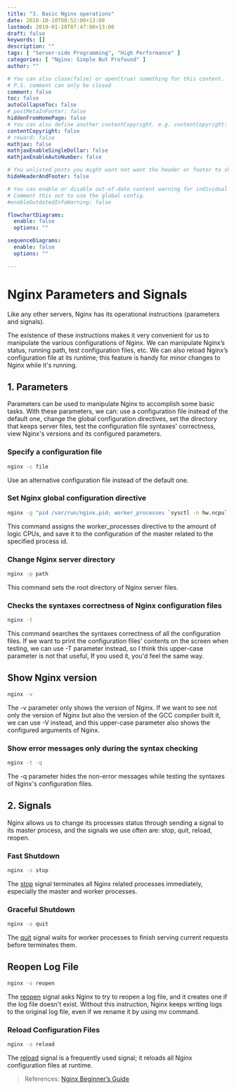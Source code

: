 ```yaml
---
title: "3. Basic Nginx operations"
date: 2018-10-10T00:52:00+13:00
lastmod: 2019-01-28T07:47:00+13:00
draft: false
keywords: []
description: ""
tags: [ "Server-side Programming", "High Performance" ]
categories: [ "Nginx: Simple But Profound" ]
author: ""

# You can also close(false) or open(true) something for this content.
# P.S. comment can only be closed
comment: false
toc: false
autoCollapseToc: false
# postMetaInFooter: false
hiddenFromHomePage: false
# You can also define another contentCopyright. e.g. contentCopyright: "This is another copyright."
contentCopyright: false
# reward: false
mathjax: false
mathjaxEnableSingleDollar: false
mathjaxEnableAutoNumber: false

# You unlisted posts you might want not want the header or footer to show
hideHeaderAndFooter: false

# You can enable or disable out-of-date content warning for individual post.
# Comment this out to use the global config.
#enableOutdatedInfoWarning: false

flowchartDiagrams:
  enable: false
  options: ""

sequenceDiagrams: 
  enable: false
  options: ""

---
```


<!--more-->

# Nginx Parameters and Signals

Like any other servers, Nginx has its operational instructions (parameters and signals).

The existence of these instructions makes it very convenient for us to manipulate the various configurations of Nginx. We can manipulate Nginx’s status, running path, test configuration files, etc. We can also reload Nginx’s configuration file at its runtime; this feature is handy for minor changes to Nginx while it's running.

## 1. Parameters

Parameters can be used to manipulate Nginx to accomplish some basic tasks. With these parameters, we can: use a configuration file instead of the default one, change the global configuration directives, set the directory that keeps server files, test the configuration file syntaxes' correctness, view Nginx's versions and its configured parameters.

### Specify a configuration file

```bash
nginx -c file
```

Use an alternative configuration file instead of the default one.

### Set Nginx global configuration directive

```bash
nginx -g "pid /var/run/nginx.pid; worker_processes `sysctl -n hw.ncpu`;"
```

This command assigns the worker_processes directive to the amount of logic CPUs, and save it to the configuration of the master related to the specified process id.

### Change Nginx server directory

```bash
nginx -p path
```

This command sets the root directory of Nginx server files.

### Checks the syntaxes correctness of Nginx configuration files

```bash
nginx -t
```

This command searches the syntaxes correctness of all the configuration files. If we want to print the configuration files' contents on the screen when testing, we can use -T parameter instead, so I think this upper-case parameter is not that useful, If you used it, you'd feel the same way.

## Show Nginx version

```bash
nginx -v
```

The -v parameter only shows the version of Nginx. If we want to see not only the version of Nginx but also the version of the GCC compiler built it, we can use -V instead, and this upper-case parameter also shows the configured arguments of Nginx.

### Show error messages only during the syntax checking

```bash
nginx -t -q
```

The -q parameter hides the non-error messages while testing the syntaxes of Nginx's configuration files.

## 2. Signals

Nginx allows us to change its processes status through sending a signal to its master process, and the signals we use often are: stop, quit, reload, reopen.

### Fast Shutdown

```bash
nginx -s stop
```

The [stop](http://nginx.org/en/docs/beginners_guide.html) signal terminates all Nginx related processes immediately, especially the master and worker processes.

### Graceful Shutdown

```bash
nginx -s quit
```

The [quit](http://nginx.org/en/docs/beginners_guide.html) signal waits for worker processes to finish serving current requests before terminates them.

## Reopen Log File

```bash
nginx -s reopen
```

The [reopen](http://nginx.org/en/docs/beginners_guide.html) signal asks Nginx to try to reopen a log file, and it creates one if the log file doesn't exist. Without this instruction, Nginx keeps writing logs to the original log file, even if we rename it by using mv command.

### Reload Configuration Files

```bash
nginx -s reload
```

The [reload](http://nginx.org/en/docs/beginners_guide.html) signal is a frequently used signal; it reloads all Nginx configuration files at runtime.

> References:
> [Nginx Beginner’s Guide](http://nginx.org/en/docs/beginners_guide.html)
